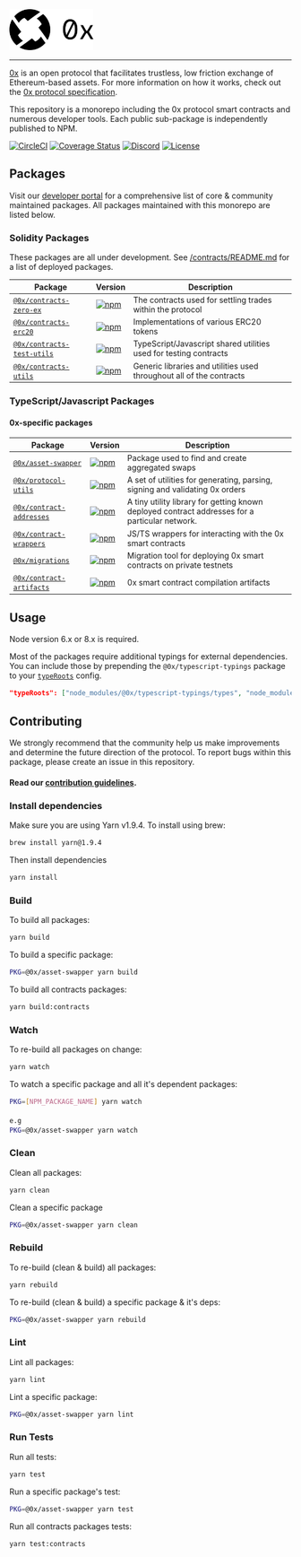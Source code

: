 <img src="https://github.com/0xProject/branding/blob/master/0x%20Logo/PNG/0x-Logo-Black.png" width="150px" >

---

[0x][website-url] is an open protocol that facilitates trustless, low friction exchange of Ethereum-based assets. For more information on how it works, check out the [0x protocol specification](https://protocol.0x.org/).

This repository is a monorepo including the 0x protocol smart contracts and numerous developer tools. Each public sub-package is independently published to NPM.

[website-url]: https://0x.org

[![CircleCI](https://circleci.com/gh/0xProject/protocol.svg?style=svg&circle-token=61bf7cd8c9b4e11b132089dfcffdd1be277d1e0c)](https://circleci.com/gh/0xProject/protocool)
[![Coverage Status](https://coveralls.io/repos/github/0xProject/0x-monorepo/badge.svg?branch=development)](https://coveralls.io/github/0xProject/0x-monorepo?branch=development)
[![Discord](https://img.shields.io/badge/chat-discord.chat-yellow.svg?style=flat)](https://discordapp.com/invite/d3FTX3M)
[![License](https://img.shields.io/badge/License-Apache%202.0-blue.svg)](https://opensource.org/licenses/Apache-2.0)

## Packages

Visit our [developer portal](https://0x.org/docs/) for a comprehensive list of core & community maintained packages. All packages maintained with this monorepo are listed below.

### Solidity Packages

These packages are all under development. See [/contracts/README.md](/contracts/README.md) for a list of deployed packages.

| Package                                             | Version                                                                                                                     | Description                                                          |
| --------------------------------------------------- | --------------------------------------------------------------------------------------------------------------------------- | -------------------------------------------------------------------- |
| [`@0x/contracts-zero-ex`](/contracts/zero-ex)       | [![npm](https://img.shields.io/npm/v/@0x/contracts-zero-ex.svg)](https://www.npmjs.com/package/@0x/contracts-zero-ex)       | The contracts used for settling trades within the protocol           |
| [`@0x/contracts-erc20`](/contracts/erc20)           | [![npm](https://img.shields.io/npm/v/@0x/contracts-erc20.svg)](https://www.npmjs.com/package/@0x/contracts-erc20)           | Implementations of various ERC20 tokens                              |
| [`@0x/contracts-test-utils`](/contracts/test-utils) | [![npm](https://img.shields.io/npm/v/@0x/contracts-test-utils.svg)](https://www.npmjs.com/package/@0x/contracts-test-utils) | TypeScript/Javascript shared utilities used for testing contracts    |
| [`@0x/contracts-utils`](/contracts/utils)           | [![npm](https://img.shields.io/npm/v/@0x/contracts-utils.svg)](https://www.npmjs.com/package/@0x/contracts-utils)           | Generic libraries and utilities used throughout all of the contracts |

### TypeScript/Javascript Packages

#### 0x-specific packages

| Package                                                  | Version                                                                                                                 | Description                                                                                    |
| -------------------------------------------------------- | ----------------------------------------------------------------------------------------------------------------------- | ---------------------------------------------------------------------------------------------- |
| [`@0x/asset-swapper`](/packages/asset-swapper)           | [![npm](https://img.shields.io/npm/v/@0x/asset-swapper.svg)](https://www.npmjs.com/package/@0x/asset-swapper)           | Package used to find and create aggregated swaps                                               |
| [`@0x/protocol-utils`](/packages/protocol-utils)         | [![npm](https://img.shields.io/npm/v/@0x/protocol-utils.svg)](https://www.npmjs.com/package/@0x/protocol-utils)         | A set of utilities for generating, parsing, signing and validating 0x orders                   |
| [`@0x/contract-addresses`](/packages/contract-addresses) | [![npm](https://img.shields.io/npm/v/@0x/contract-addresses.svg)](https://www.npmjs.com/package/@0x/contract-addresses) | A tiny utility library for getting known deployed contract addresses for a particular network. |
| [`@0x/contract-wrappers`](/packages/contract-wrappers)   | [![npm](https://img.shields.io/npm/v/@0x/contract-wrappers.svg)](https://www.npmjs.com/package/@0x/contract-wrappers)   | JS/TS wrappers for interacting with the 0x smart contracts                                     |
| [`@0x/migrations`](/packages/migrations)                 | [![npm](https://img.shields.io/npm/v/@0x/migrations.svg)](https://www.npmjs.com/package/@0x/migrations)                 | Migration tool for deploying 0x smart contracts on private testnets                            |
| [`@0x/contract-artifacts`](/packages/contract-artifacts) | [![npm](https://img.shields.io/npm/v/@0x/contract-artifacts.svg)](https://www.npmjs.com/package/@0x/contract-artifacts) | 0x smart contract compilation artifacts                                                        |  |

## Usage

Node version 6.x or 8.x is required.

Most of the packages require additional typings for external dependencies.
You can include those by prepending the `@0x/typescript-typings` package to your [`typeRoots`](http://www.typescriptlang.org/docs/handbook/tsconfig-json.html) config.

```json
"typeRoots": ["node_modules/@0x/typescript-typings/types", "node_modules/@types"],
```

## Contributing

We strongly recommend that the community help us make improvements and determine the future direction of the protocol. To report bugs within this package, please create an issue in this repository.

#### Read our [contribution guidelines](./CONTRIBUTING.md).

### Install dependencies

Make sure you are using Yarn v1.9.4. To install using brew:

```bash
brew install yarn@1.9.4
```

Then install dependencies

```bash
yarn install
```

### Build

To build all packages:

```bash
yarn build
```

To build a specific package:

```bash
PKG=@0x/asset-swapper yarn build
```

To build all contracts packages:

```bash
yarn build:contracts
```

### Watch

To re-build all packages on change:

```bash
yarn watch
```

To watch a specific package and all it's dependent packages:

```bash
PKG=[NPM_PACKAGE_NAME] yarn watch

e.g
PKG=@0x/asset-swapper yarn watch
```

### Clean

Clean all packages:

```bash
yarn clean
```

Clean a specific package

```bash
PKG=@0x/asset-swapper yarn clean
```

### Rebuild

To re-build (clean & build) all packages:

```bash
yarn rebuild
```

To re-build (clean & build) a specific package & it's deps:

```bash
PKG=@0x/asset-swapper yarn rebuild
```

### Lint

Lint all packages:

```bash
yarn lint
```

Lint a specific package:

```bash
PKG=@0x/asset-swapper yarn lint
```

### Run Tests

Run all tests:

```bash
yarn test
```

Run a specific package's test:

```bash
PKG=@0x/asset-swapper yarn test
```

Run all contracts packages tests:

```bash
yarn test:contracts
```

